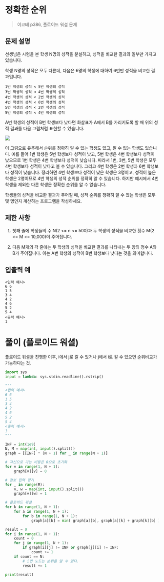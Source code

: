 # 정확한 순위

> 이코테 p386, 플로이드 워셜 문제

## 문제 설명

선생님은 시험을 본 학생 N명의 성적을 분실하고, 성적을 비교한 결과의 일부만 가지고 있습니다.

학생 N명의 성적은 모두 다른데, 다음은 6명의 학생에 대하여 6번만 성적을 비교한 결과입니다.

```
1번 학생의 성적 < 5번 학생의 성적
3번 학생의 성적 < 4번 학생의 성적
4번 학생의 성적 < 2번 학생의 성적
4번 학생의 성적 < 6번 학생의 성적
5번 학생의 성적 < 2번 학생의 성적
5번 학생의 성적 < 4번 학생의 성적
```

A번 학생의 성적이 B번 학생보다 낮다면 화살표가 A에서 B를 가리키도록 할 때 위의 성적 결과를 다음 그림처럼 표현할 수 있습니다.

<img src="https://img1.daumcdn.net/thumb/R1280x0/?scode=mtistory2&fname=https%3A%2F%2Fblog.kakaocdn.net%2Fdn%2FbCKBBD%2FbtrqNfFvxYR%2F3bc0meLOeK0FzHdvZiTKj1%2Fimg.png" />

이 그림으로 유추해서 순위를 정확히 알 수 있는 학생도 있고, 알 수 없는 학생도 있습니다. 예를 들어 1번 학생은 5번 학생보다 성적이 낮고, 5번 학생은 4번 학생보다 성적이 낮으므로 1번 학생은 4번 학생보다 성적이 낮습니다. 따라서 1번, 3번, 5번 학생은 모두 4번 학생보다 성적이 낮다고 볼 수 있습니다. 그리고 4번 학생은 2번 학생과 6번 학생보다 성적이 낮습니다. 정리하면 4번 학생보다 성적이 낮은 학생은 3명이고, 성적이 높은 학생은 2명이므로 4번 학생의 성적 순위를 정확히 알 수 있습니다. 하지만 예시에서 4번 학생을 제외한 다른 학생은 정확한 순위를 알 수 없습니다.

학생들의 성적을 비교한 결과가 주어질 때, 성적 순위를 정확히 알 수 있는 학생은 모두 몇 명인지 계산하는 프로그램을 작성하세요.

## 제한 사항

1. 첫째 줄에 학생들의 수 N(2 <= n <= 500)과 두 학생의 성적을 비교한 횟수 M(2 <= M <= 10,000)이 주어집니다.

2. 다음 M개의 각 줄에는 두 학생의 성적을 비교한 결과를 나타내는 두 양의 정수 A와 B가 주어집니다. 이는 A번 학생의 성적이 B번 학생보다 낮다는 것을 의미합니다.

## 입출력 예

```
<입력 예시>
6 6
1 5
3 4
4 2
4 6
5 2
5 4
<출력 예시>
1
```

# 풀이 (플로이드 워셜)

플로이드 워셜을 진행한 이후, i에서 j로 갈 수 있거나 j에서 i로 갈 수 있으면 순위비교가 가능하다는 것.

```python
import sys
input = lambda: sys.stdin.readline().rstrip()

"""
<입력 예시>
6 6
1 5
3 4
4 2
4 6
5 2
5 4
<출력 예시>
1
"""

INF = int(1e9)
N, M = map(int, input().split())
graph = [[INF] * (N + 1) for _ in range(N + 1)]

# 자신으로 가는 비용은 0으로 초기화
for v in range(1, N + 1):
    graph[v][v] = 0

# 정보 입력 받기
for _ in range(M):
    v, w = map(int, input().split())
    graph[v][w] = 1

# 플로이드 워셜
for k in range(1, N + 1):
    for a in range(1, N + 1):
        for b in range(1, N + 1):
            graph[a][b] = min( graph[a][b], graph[a][k] + graph[k][b] )

result = 0
for i in range(1, N + 1):
    count = 0
    for j in range(1, N + 1):
        if graph[i][j] != INF or graph[j][i] != INF:
            count += 1
    if count == N:
        # i번 노드는 순위를 알 수 있다.
        result += 1

print(result)
```
